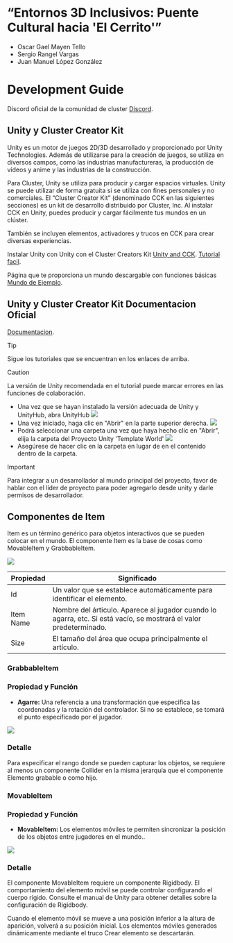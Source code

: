 # “Entornos 3D Inclusivos: Puente Cultural hacia 'El Cerrito'”

-  Oscar Gael Mayen Tello
-  Sergio Rangel Vargas
-  Juan Manuel López González

# Development Guide
Discord oficial de la comunidad de cluster [Discord](https://discord.com/invite/p3QVat6cD4).


## Unity y Cluster Creator Kit
Unity es un motor de juegos 2D/3D desarrollado y proporcionado por Unity Technologies.
Además de utilizarse para la creación de juegos, se utiliza en diversos campos, como las industrias manufactureras, la producción de vídeos y anime y las industrias de la construcción.

Para Cluster, Unity se utiliza para producir y cargar espacios virtuales.
Unity se puede utilizar de forma gratuita si se utiliza con fines personales y no comerciales.
El “Cluster Creator Kit” (denominado CCK en las siguientes secciones) es un kit de desarrollo distribuido por Cluster, Inc.
Al instalar CCK en Unity, puedes producir y cargar fácilmente tus mundos en un clúster.

También se incluyen elementos, activadores y trucos en CCK para crear diversas experiencias.

Instalar Unity con  Unity con el Cluster Creators Kit [Unity and CCK](https://medium.com/@cluster_official/installing-unity-and-the-cluster-creator-kit-c27b607cfb56).
 [Tutorial facil](https://medium.com/@cluster_official/installing-unity-and-the-cluster-creator-kit-c27b607cfb56).

Página que te proporciona un mundo descargable con funciones básicas [Mundo de Ejemplo](https://creator.cluster.mu/2022/07/18/template-sample-en/).


## Unity y Cluster Creator Kit Documentacion Oficial
 [ Documentacion](https://docs.cluster.mu/creatorkit/en/installation/install-creatorkit/).


> [!TIP]
> Sigue los tutoriales que se encuentran en los enlaces de arriba.

> [!CAUTION]
> La versión de Unity recomendada en el tutorial puede marcar errores en las funciones de colaboración.

-  Una vez que se hayan instalado la versión adecuada de Unity y UnityHub, abra UnityHub
  ![](https://i0.wp.com/creator.cluster.mu/wp-content/uploads/2023/02/CreatorsGuide-%E3%83%86%E3%83%B3%E3%83%97%E3%83%AC%E3%83%BC%E3%83%88%E3%83%AF%E3%83%BC%E3%83%AB%E3%83%89%E3%83%BB%E3%82%B5%E3%83%B3%E3%83%97%E3%83%AB%E3%83%97%E3%83%AD%E3%82%B8%E3%82%A7%E3%82%AF%E3%83%88_english_1.png?w=975&ssl=1)
-  Una vez iniciado, haga clic en "Abrir" en la parte superior derecha.
![](https://i0.wp.com/creator.cluster.mu/wp-content/uploads/2023/02/CreatorsGuide-%E3%83%86%E3%83%B3%E3%83%97%E3%83%AC%E3%83%BC%E3%83%88%E3%83%AF%E3%83%BC%E3%83%AB%E3%83%89%E3%83%BB%E3%82%B5%E3%83%B3%E3%83%97%E3%83%AB%E3%83%97%E3%83%AD%E3%82%B8%E3%82%A7%E3%82%AF%E3%83%88_english_2.png?w=970&ssl=1)
-  Podrá seleccionar una carpeta una vez que haya hecho clic en "Abrir", elija la carpeta del Proyecto Unity 'Template World'
  ![](https://i0.wp.com/creator.cluster.mu/wp-content/uploads/2023/02/unityhub220302-03.webp?w=728&ssl=1)
-  Asegúrese de hacer clic en la carpeta en lugar de en el contenido dentro de la carpeta.
> [!IMPORTANT]
> Para integrar a un desarrollador al mundo principal del proyecto, favor de hablar con el líder de proyecto para poder agregarlo desde unity y darle permisos de desarrollador.



## Componentes de Item
Item  es un término genérico para objetos interactivos que se pueden colocar en el mundo.
El componente Item es la base de cosas como MovableItem y GrabbableItem.


![](https://github.com/oskarinmate/tramvet-development-cluster/assets/119636778/c138898b-d2ca-4812-afab-a124b9bc5c15)

| Propiedad  | Significado  |
| ------------- | ------------- |
| Id  | Un valor que se establece automáticamente para identificar el elemento.  |
| Item Name  | Nombre del árticulo. Aparece al jugador cuando lo agarra, etc. Si está vacío, se mostrará el valor predeterminado. |
| Size  | El tamaño del área que ocupa principalmente el artículo.   |



### GrabbableItem
### Propiedad y Función

- **Agarre:** Una referencia a una transformación que especifica las coordenadas y la rotación del controlador. Si no se establece, se tomará el punto especificado por el jugador.

  
![](https://docs.cluster.mu/creatorkit/en/item-components/grabbable-item/inspector.png)
### Detalle

Para especificar el rango donde se pueden capturar los objetos, se requiere al menos un componente Collider en la misma jerarquía que el componente Elemento grabable o como hijo.


### MovableItem
### Propiedad y Función

- **MovableItem:** Los elementos móviles te permiten sincronizar la posición de los objetos entre jugadores en el mundo..

  
![](https://docs.cluster.mu/creatorkit/en/item-components/movable-item/inspector.png)
### Detalle

El componente MovableItem requiere un componente Rigidbody. El comportamiento del elemento móvil se puede controlar configurando el cuerpo rígido. Consulte el manual de Unity para obtener detalles sobre la configuración de Rigidbody.

Cuando el elemento móvil se mueve a una posición inferior a la altura de aparición, volverá a su posición inicial. Los elementos móviles generados dinámicamente mediante el truco Crear elemento se descartarán.





